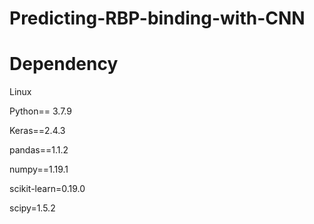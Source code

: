 # Predicting-RBP-binding-with-CNN

# Dependency
Linux

Python== 3.7.9

Keras==2.4.3

pandas==1.1.2

numpy==1.19.1

scikit-learn=0.19.0

scipy=1.5.2
